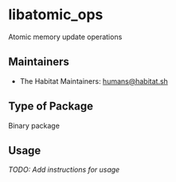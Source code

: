 # libatomic_ops

Atomic memory update operations

## Maintainers

* The Habitat Maintainers: <humans@habitat.sh>

## Type of Package

Binary package

## Usage

*TODO: Add instructions for usage*

